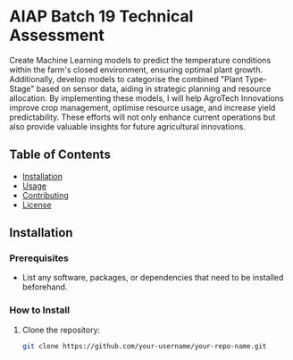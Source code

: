 # AIAP Batch 19 Technical Assessment

Create Machine Learning models to predict the temperature conditions within the farm's closed environment, ensuring optimal plant growth. 
Additionally, develop models to categorise the combined "Plant Type-Stage" based on sensor data, aiding in strategic planning and resource allocation.
By implementing these models, I will help AgroTech Innovations improve crop management, optimise resource usage, and increase yield predictability. 
These efforts will not only enhance current operations but also provide valuable insights for future agricultural innovations.

## Table of Contents

- [Installation](#installation)
- [Usage](#usage)
- [Contributing](#contributing)
- [License](#license)

## Installation

### Prerequisites
- List any software, packages, or dependencies that need to be installed beforehand.

### How to Install
1. Clone the repository:
   ```bash
   git clone https://github.com/your-username/your-repo-name.git
